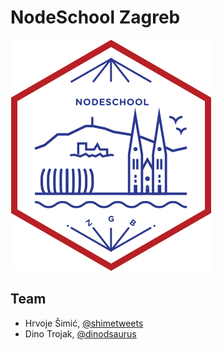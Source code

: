 # NodeSchool Zagreb
![Node School Zagreb](./zagreb.png)

## Team

* Hrvoje Šimić, [@shimetweets](https://twitter.com/shimetweets)
* Dino Trojak, [@dinodsaurus](https://twitter.com/dinodsaurus)
